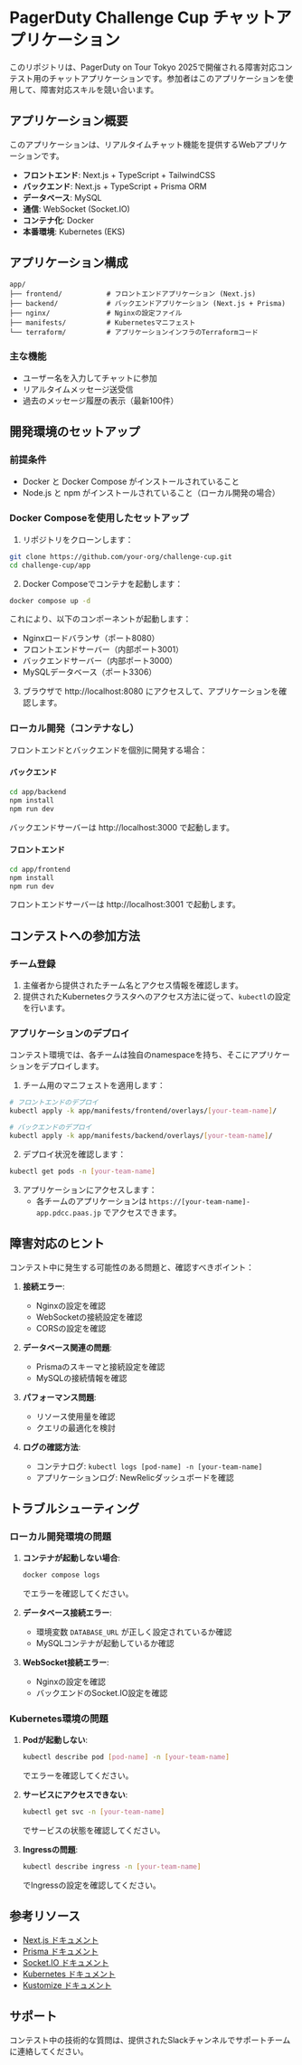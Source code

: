# PagerDuty Challenge Cup チャットアプリケーション

このリポジトリは、PagerDuty on Tour Tokyo 2025で開催される障害対応コンテスト用のチャットアプリケーションです。参加者はこのアプリケーションを使用して、障害対応スキルを競い合います。

## アプリケーション概要

このアプリケーションは、リアルタイムチャット機能を提供するWebアプリケーションです。

- **フロントエンド**: Next.js + TypeScript + TailwindCSS
- **バックエンド**: Next.js + TypeScript + Prisma ORM
- **データベース**: MySQL
- **通信**: WebSocket (Socket.IO)
- **コンテナ化**: Docker
- **本番環境**: Kubernetes (EKS)

## アプリケーション構成

```
app/
├── frontend/           # フロントエンドアプリケーション (Next.js)
├── backend/            # バックエンドアプリケーション (Next.js + Prisma)
├── nginx/              # Nginxの設定ファイル
├── manifests/          # Kubernetesマニフェスト
└── terraform/          # アプリケーションインフラのTerraformコード
```

### 主な機能

- ユーザー名を入力してチャットに参加
- リアルタイムメッセージ送受信
- 過去のメッセージ履歴の表示（最新100件）

## 開発環境のセットアップ

### 前提条件

- Docker と Docker Compose がインストールされていること
- Node.js と npm がインストールされていること（ローカル開発の場合）

### Docker Composeを使用したセットアップ

1. リポジトリをクローンします：

```bash
git clone https://github.com/your-org/challenge-cup.git
cd challenge-cup/app
```

2. Docker Composeでコンテナを起動します：

```bash
docker compose up -d
```

これにより、以下のコンポーネントが起動します：
- Nginxロードバランサ（ポート8080）
- フロントエンドサーバー（内部ポート3001）
- バックエンドサーバー（内部ポート3000）
- MySQLデータベース（ポート3306）

3. ブラウザで http://localhost:8080 にアクセスして、アプリケーションを確認します。

### ローカル開発（コンテナなし）

フロントエンドとバックエンドを個別に開発する場合：

#### バックエンド

```bash
cd app/backend
npm install
npm run dev
```

バックエンドサーバーは http://localhost:3000 で起動します。

#### フロントエンド

```bash
cd app/frontend
npm install
npm run dev
```

フロントエンドサーバーは http://localhost:3001 で起動します。

## コンテストへの参加方法

### チーム登録

1. 主催者から提供されたチーム名とアクセス情報を確認します。
2. 提供されたKubernetesクラスタへのアクセス方法に従って、`kubectl`の設定を行います。

### アプリケーションのデプロイ

コンテスト環境では、各チームは独自のnamespaceを持ち、そこにアプリケーションをデプロイします。

1. チーム用のマニフェストを適用します：

```bash
# フロントエンドのデプロイ
kubectl apply -k app/manifests/frontend/overlays/[your-team-name]/

# バックエンドのデプロイ
kubectl apply -k app/manifests/backend/overlays/[your-team-name]/
```

2. デプロイ状況を確認します：

```bash
kubectl get pods -n [your-team-name]
```

3. アプリケーションにアクセスします：
   - 各チームのアプリケーションは `https://[your-team-name]-app.pdcc.paas.jp` でアクセスできます。

## 障害対応のヒント

コンテスト中に発生する可能性のある問題と、確認すべきポイント：

1. **接続エラー**:
   - Nginxの設定を確認
   - WebSocketの接続設定を確認
   - CORSの設定を確認

2. **データベース関連の問題**:
   - Prismaのスキーマと接続設定を確認
   - MySQLの接続情報を確認

3. **パフォーマンス問題**:
   - リソース使用量を確認
   - クエリの最適化を検討

4. **ログの確認方法**:
   - コンテナログ: `kubectl logs [pod-name] -n [your-team-name]`
   - アプリケーションログ: NewRelicダッシュボードを確認

## トラブルシューティング

### ローカル開発環境の問題

1. **コンテナが起動しない場合**:
   ```bash
   docker compose logs
   ```
   でエラーを確認してください。

2. **データベース接続エラー**:
   - 環境変数 `DATABASE_URL` が正しく設定されているか確認
   - MySQLコンテナが起動しているか確認

3. **WebSocket接続エラー**:
   - Nginxの設定を確認
   - バックエンドのSocket.IO設定を確認

### Kubernetes環境の問題

1. **Podが起動しない**:
   ```bash
   kubectl describe pod [pod-name] -n [your-team-name]
   ```
   でエラーを確認してください。

2. **サービスにアクセスできない**:
   ```bash
   kubectl get svc -n [your-team-name]
   ```
   でサービスの状態を確認してください。

3. **Ingressの問題**:
   ```bash
   kubectl describe ingress -n [your-team-name]
   ```
   でIngressの設定を確認してください。

## 参考リソース

- [Next.js ドキュメント](https://nextjs.org/docs)
- [Prisma ドキュメント](https://www.prisma.io/docs)
- [Socket.IO ドキュメント](https://socket.io/docs/v4)
- [Kubernetes ドキュメント](https://kubernetes.io/docs/home/)
- [Kustomize ドキュメント](https://kubectl.docs.kubernetes.io/guides/introduction/kustomize/)

## サポート

コンテスト中の技術的な質問は、提供されたSlackチャンネルでサポートチームに連絡してください。
